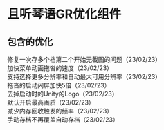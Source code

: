 # 且听琴语GR优化组件

## 包含的优化
修复一次存多个档第二个开始无截图的问题（23/02/23）  
加快菜单动画拖沓的速度（23/02/23）  
支持选择更多分辨率和自动最大可用分辨率（23/02/23）  
拖沓的启动闪屏加快5倍（23/02/23）  
去掉启动时的Unity的Logo（23/02/23）  
默认开启最高画质（23/02/23）  
减少内存回收触发的频率（23/02/23）  
手动存档不再覆盖自动存档（23/02/23）  